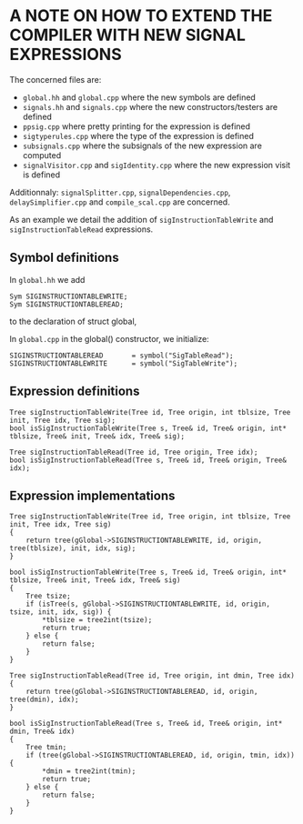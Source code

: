 # A NOTE ON HOW TO EXTEND THE COMPILER WITH NEW SIGNAL EXPRESSIONS

The concerned files are:
-   `global.hh` and `global.cpp` where the new symbols are defined
-   `signals.hh` and `signals.cpp` where the new constructors/testers are defined
-   `ppsig.cpp` where pretty printing for the expression is defined
-   `sigtyperules.cpp` where the type of the expression is defined 
-   `subsignals.cpp` where the subsignals of the new expression are computed
-   `signalVisitor.cpp` and `sigIdentity.cpp` where the new expression visit is defined

Additionnaly: `signalSplitter.cpp`, `signalDependencies.cpp`, `delaySimplifier.cpp`  and `compile_scal.cpp` are concerned.

As an example we detail the addition of `sigInstructionTableWrite` and `sigInstructionTableRead` expressions.

## Symbol definitions

In `global.hh` we add

    Sym SIGINSTRUCTIONTABLEWRITE;
    Sym SIGINSTRUCTIONTABLEREAD;

to the declaration of struct global, 

In `global.cpp` in the global() constructor, we initialize:

    SIGINSTRUCTIONTABLEREAD       = symbol("SigTableRead");
    SIGINSTRUCTIONTABLEWRITE      = symbol("SigTableWrite");

## Expression definitions

    Tree sigInstructionTableWrite(Tree id, Tree origin, int tblsize, Tree init, Tree idx, Tree sig);
    bool isSigInstructionTableWrite(Tree s, Tree& id, Tree& origin, int* tblsize, Tree& init, Tree& idx, Tree& sig);

    Tree sigInstructionTableRead(Tree id, Tree origin, Tree idx);
    bool isSigInstructionTableRead(Tree s, Tree& id, Tree& origin, Tree& idx);

## Expression implementations

    Tree sigInstructionTableWrite(Tree id, Tree origin, int tblsize, Tree init, Tree idx, Tree sig)
    {
        return tree(gGlobal->SIGINSTRUCTIONTABLEWRITE, id, origin, tree(tblsize), init, idx, sig);
    }

    bool isSigInstructionTableWrite(Tree s, Tree& id, Tree& origin, int* tblsize, Tree& init, Tree& idx, Tree& sig)
    {
        Tree tsize;
        if (isTree(s, gGlobal->SIGINSTRUCTIONTABLEWRITE, id, origin, tsize, init, idx, sig)) {
            *tblsize = tree2int(tsize);
            return true;
        } else {
            return false;
        }
    }

    Tree sigInstructionTableRead(Tree id, Tree origin, int dmin, Tree idx)
    {
        return tree(gGlobal->SIGINSTRUCTIONTABLEREAD, id, origin, tree(dmin), idx);
    }

    bool isSigInstructionTableRead(Tree s, Tree& id, Tree& origin, int* dmin, Tree& idx)
    {
        Tree tmin;
        if (tree(gGlobal->SIGINSTRUCTIONTABLEREAD, id, origin, tmin, idx)) {
            *dmin = tree2int(tmin);
            return true;
        } else {
            return false;
        }
    }


